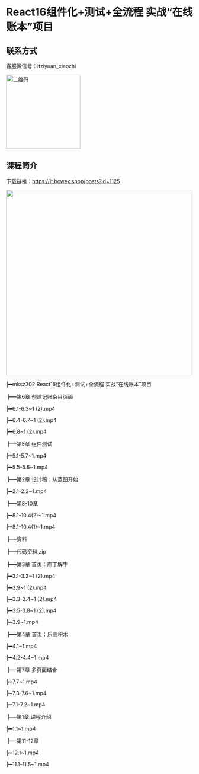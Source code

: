 # React16组件化+测试+全流程 实战“在线账本”项目

## 联系方式

客服微信号：itziyuan_xiaozhi

<img src="https://ziyuanyun.oss-cn-guangzhou.aliyuncs.com/common/20240614073449/666b82192834a.jpg" width="200" height="200" alt="二维码">

## 课程简介

下载链接：https://it.bcwex.shop/posts?id=1125

<img src="https://ziyuanyun.oss-cn-guangzhou.aliyuncs.com/yun/20240515153620/664465f41509a.jpg" width="500" alt="">

  ┣━mksz302 React16组件化+测试+全流程 实战“在线账本”项目

 ┣━第6章 创建记账条目页面

 ┣━6.1-6.3~1 (2).mp4

 ┣━6.4-6.7~1 (2).mp4

 ┣━6.8~1 (2).mp4

 ┣━第5章 组件测试

 ┣━5.1-5.7~1.mp4

 ┣━5.5-5.6~1.mp4

 ┣━第2章 设计稿：从蓝图开始

 ┣━2.1-2.2~1.mp4

 ┣━第8-10章

 ┣━8.1-10.4(2)~1.mp4

 ┣━8.1-10.4(1)~1.mp4

 ┣━资料

 ┣━代码资料.zip

 ┣━第3章 首页：庖丁解牛

 ┣━3.1-3.2~1 (2).mp4

 ┣━3.9~1 (2).mp4

 ┣━3.3-3.4~1 (2).mp4

 ┣━3.5-3.8~1 (2).mp4

 ┣━3.9~1.mp4

 ┣━第4章 首页：乐高积木

 ┣━4.1~1.mp4

 ┣━4.2-4.4~1.mp4

 ┣━第7章 多页面结合

 ┣━7.7~1.mp4

 ┣━7.3-7.6~1.mp4

 ┣━7.1-7.2~1.mp4

 ┣━第1章 课程介绍

 ┣━1.1~1.mp4

 ┣━第11-12章

 ┣━12.1~1.mp4

 ┣━11.1-11.5~1.mp4

  